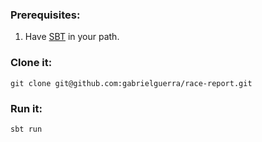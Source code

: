 ### Prerequisites:
1) Have [SBT](https://www.scala-sbt.org/download.html) in your path.

### Clone it:
```shell script
git clone git@github.com:gabrielguerra/race-report.git
```

### Run it:
```shell script
sbt run
```